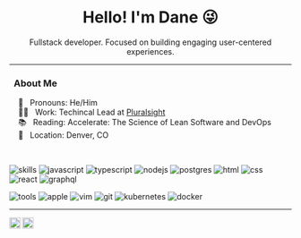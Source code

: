 <h1 align="center">Hello! I'm Dane 😜</h1>


<p align="center">
  Fullstack developer. Focused on building engaging user-centered experiences.
</p>

---

### &nbsp; About Me

 &nbsp; &nbsp; :man: &nbsp; Pronouns: He/Him  \
 &nbsp; &nbsp; :technologist: &nbsp; Work: Techincal Lead at [Pluralsight](https://pluralsight.com) \
 &nbsp; &nbsp; :books: &nbsp; Reading: Accelerate: The Science of Lean Software and DevOps \
 &nbsp; &nbsp; :house_with_garden: &nbsp; Location: Denver, CO

<br />

![skills](https://img.shields.io/static/v1?label=&message=skills:&color=555&style=flat-square)
![javascript](https://img.shields.io/static/v1?logo=javascript&label=&message=javascript&color=111&logoColor=AAA&style=flat-square&link=)
![typescript](https://img.shields.io/static/v1?logo=typescript&label=&message=typescript&color=111&logoColor=AAA&style=flat-square&link=)
![nodejs](https://img.shields.io/static/v1?logo=node.js&label=&message=nodejs&color=111&logoColor=AAA&style=flat-square&link=)
![postgres](https://img.shields.io/static/v1?logo=postgresql&label=&message=postgres&color=111&logoColor=AAA&style=flat-square&link=)
![html](https://img.shields.io/static/v1?logo=html5&label=&message=html&color=111&logoColor=AAA&style=flat-square&link=)
![css](https://img.shields.io/static/v1?logo=css3&label=&message=css&color=111&logoColor=AAA&style=flat-square&link=)
![react](https://img.shields.io/static/v1?logo=react&label=&message=react&color=111&logoColor=AAA&style=flat-square&link=)
![graphql](https://img.shields.io/static/v1?logo=graphql&label=&message=graphql&color=111&logoColor=AAA&style=flat-square&link=)

![tools](https://img.shields.io/static/v1?label=&message=tools:&color=555&style=flat-square)
![apple](https://img.shields.io/static/v1?logo=apple&label=&message=apple&color=111&logoColor=AAA&style=flat-square)
![vim](https://img.shields.io/static/v1?logo=vim&label=&message=vim&color=111&logoColor=AAA&style=flat-square)
![git](https://img.shields.io/static/v1?logo=git&label=&message=git&color=111&logoColor=AAA&style=flat-square)
![kubernetes](https://img.shields.io/static/v1?logo=kubernetes&label=&message=kubernetes&color=111&logoColor=AAA&style=flat-square)
![docker](https://img.shields.io/static/v1?logo=docker&label=&message=docker&color=111&logoColor=AAA&style=flat-square)

---

<p>
  <a href="https://www.linkedin.com/in/danethurber/">
    <img align="left" alt="Dane's LinkedIn" width="20px" src="https://cdn.jsdelivr.net/npm/simple-icons@v3/icons/linkedin.svg" />
  </a>

  <a href="mailto:dane.thurber+github@gmail.com">
    <img align="left" alt="Dane's Gmail" width="20px" src="https://cdn.jsdelivr.net/npm/simple-icons@v3/icons/gmail.svg" />
  </a>
</p>
